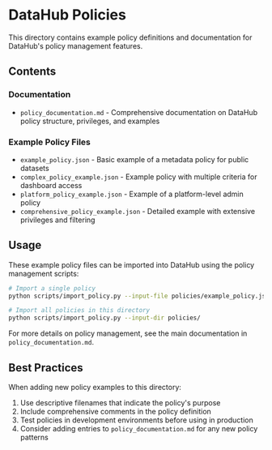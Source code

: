 # DataHub Policies

This directory contains example policy definitions and documentation for DataHub's policy management features.

## Contents

### Documentation

- `policy_documentation.md` - Comprehensive documentation on DataHub policy structure, privileges, and examples

### Example Policy Files

- `example_policy.json` - Basic example of a metadata policy for public datasets
- `complex_policy_example.json` - Example policy with multiple criteria for dashboard access
- `platform_policy_example.json` - Example of a platform-level admin policy
- `comprehensive_policy_example.json` - Detailed example with extensive privileges and filtering

## Usage

These example policy files can be imported into DataHub using the policy management scripts:

```bash
# Import a single policy
python scripts/import_policy.py --input-file policies/example_policy.json

# Import all policies in this directory
python scripts/import_policy.py --input-dir policies/
```

For more details on policy management, see the main documentation in `policy_documentation.md`.

## Best Practices

When adding new policy examples to this directory:

1. Use descriptive filenames that indicate the policy's purpose
2. Include comprehensive comments in the policy definition
3. Test policies in development environments before using in production
4. Consider adding entries to `policy_documentation.md` for any new policy patterns 